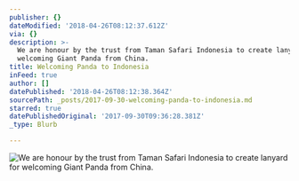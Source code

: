 ```yaml
---
publisher: {}
dateModified: '2018-04-26T08:12:37.612Z'
via: {}
description: >-
  We are honour by the trust from Taman Safari Indonesia to create lanyard for
  welcoming Giant Panda from China.
title: Welcoming Panda to Indonesia
inFeed: true
author: []
datePublished: '2018-04-26T08:12:38.364Z'
sourcePath: _posts/2017-09-30-welcoming-panda-to-indonesia.md
starred: true
datePublishedOriginal: '2017-09-30T09:36:28.381Z'
_type: Blurb

---
```

![We are honour by the trust from Taman Safari Indonesia to create lanyard for welcoming Giant Panda from China.](https://the-grid-user-content.s3-us-west-2.amazonaws.com/7fcd33a9-2418-4526-ba91-3473162ca82e.jpg)